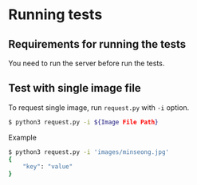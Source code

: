 # Running tests

## Requirements for running the tests

You need to run the server before run the tests.

## Test with single image file

To request single image, run ```request.py``` with ```-i``` option.

```bash
$ python3 request.py -i ${Image File Path}
```

Example

```bash
$ python3 request.py -i 'images/minseong.jpg'
{
    "key": "value"
}
```
